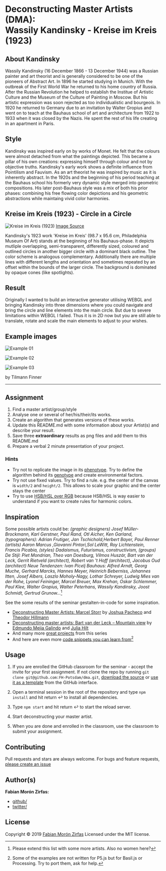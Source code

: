 # Deconstructing Master Artists (DMA): <br> Wassily Kandinsky - Kreise im Kreis (1923)

## About Kandinsky
Wassily Kandinsky (16 December 1866 - 13 December 1944) was a Russian painter and art theorist and is generally considered to be one of the pioneers of Abstract Art. In 1896 he started studying in Munich. With the outbreak of the First World War he returned to his home country of Russia. After the Russian Revolution he helped to establish the Institue of Artistic Culture and the Museum of the Culture of Painting in Moscow. But his artistic expression was soon rejected as too individualistic and bourgeois. In 1920 he returned to Germany due to an invitation by Walter Gropius and went on to teach at the Bauhaus school of art and architecture from 1922 to 1933 when it was closed by the Nazis. He spent the rest of his life creating in an apartment in Paris.


## Style
Kandinsky was inspired early on by works of Monet. He felt that the colours were almost detached from what the paintings depicted. This became a pillar of his own creations: expressing himself through colour and not by objective truths. Kandinsky's early work shows a definite influence from Pointilism and Fauvism. As an art theorist he was inspired by music as it is inherently abstract. In the 1920s and the beginning of his period teaching at the Bauhaus school his formerly very dynamic style merged into geometric compositions. His later post-Bauhaus style was a mix of both his prior phases: combining his free flowing color depictions and his geometric abstractions while maintaing vivid color harmonies.


## Kreise im Kreis (1923) - Circle in a Circle
![Kreise im Kreis (1923)](images/Wassily_Kandinsky-Kreise_im_Kreis_(1923).jpg)
[Image Source](https://www.wassilykandinsky.net/work-247.php)

Kandinsky's 1923 work 'Kreise im Kreis' (98.7 x 95.6 cm, Philadelphia Museum Of Art) stands at the beginning of his Bauhaus-phase. It depicts mutliple overlapping, semi-transparent, differently sized, coloured and outlined circles in another bigger circle with a dominant black outline. The color scheme is analogous complementary. Additionally there are multiple lines with different lengths and orientation and sometimes repeated by an offset within the bounds of the larger circle. The background is dominated by opaque cones (like spotlights).


## Result
Originally I wanted to build an interactive generator utilising WEBGL and bringing Kandinsky into three dimensions where you could navigate and bring the circle and line elements into the main circle. But due to severe limitations within WEBGL I failed. Thus it is in 2D now but you are still able to translate, rotate and scale the main elements to adjust to your wishes. 


## Example images
![Example 01](images/sketch_1.png)

![Example 02](images/sketch_2.png)

![Example 03](images/sketch_3.png)

by Tilmann Finner

---

## Assignment

1. Find a master artist/group/style
2. Analyse one or several of her/his/their/its works.
3. Create an algorithm that generates versions of these works.
4. Update this README.md with some information about your Artist(s) and describe your result.
5. Save three **extraordinary** results as png files and add them to this README.md
6. Prepare a verbal 2 minute presentation of your project.

### Hints

- Try not to replicate the image in its [phenotype](https://en.wikipedia.org/wiki/Phenotype). Try to define the algorithm behind its [genotype](https://en.wikipedia.org/wiki/Genotype) and create environmental factors.
- Try not use fixed values. Try to find a rule. e.g. the center of the canvas is `width/2` and `height/2`. This allows to scale your graphic and the center stays the center
- Try to use [HSB/HSL over RGB](https://p5js.org/reference/#/p5/colorMode) because HSB/HSL is way easier to understand if you want to create rules for harmonic colors. 


## Inspiration

Some possible artists could be: _(graphic designers) Josef Müller-Brockmann, Karl Gerstner, Paul Rand, Otl Aicher, Ken Garland, (typographers): Adrian Frutiger, Jan Tschichold,Herbert Bayer, Paul Renner (artists) Aaron Marcus ,Giovanni Pintori,Sol LeWitt, Roy Lichtenstein, Francis Picabia, (styles) Dadaismus, Futurismus, constructivism, (groups) De Stijl: Piet Mondrian, Theo van Doesburg, Vilmos Huszár, Bart van der Leck, Gerrit Rietveld (architect), Robert van 't Hoff (architect), Jacobus Oud (architect) Neue Tendenzen: Ivan Picelj Bauhaus: Alfred Arndt, Georg Muche, Gerhard Marcks, Hannes Meyer, Heinrich Beberniss, Johannes Itten, Josef Albers, Laszlo Moholy-Nagy, Lothar Schreyer, Ludwig Mies van der Rohe, Lyonel Feininger, Marcel Breuer, Max Krehan, Oskar Schlemmer, Paul Klee, Walter Gropius, Walter Peterhans, Wassily Kandinsky, Joost Schmidt, Gertrud Grunow…_[^1]

See the some results of the seminar gestalten-in-code for some inspiration.

- [Deconstructing Master Artists: Marcel Storr](https://interface.fh-potsdam.de/gestalten-in-code/projects/deconstructing-storr/) by <span><a href="https://incom.org/profil/7029">Joshua Pacheco</a></span> and <span><a href="http://invitrocolor.com">Theodor Hillmann</a></span>
- [Deconstructing master artists: Bart van der Leck – Mountain view](https://interface.fh-potsdam.de/gestalten-in-code/projects/bart-van-der-leck/) by <span><a href="https://github.com/edgalindo">Edmundo Mejia Galindo</a></span> and <span><a href="https://github.com/piixelcat">Julia Hilt</a></span>
- And many more [great projects](https://interface.fh-potsdam.de/gestalten-in-code/projects/) from this series
- And here are even more [code snippets you can learn from](https://interface.fh-potsdam.de/gestalten-in-code/categories/)[^2]

## Usage

1. If you are enrolled the GitHub classroom for the seminar - accept the invite for your first assignment. If not clone the repo by running `git clone git@github.com:FH-Potsdam/dma.git`, [download the source](https://github.com/FH-Potsdam/dma/archive/master.zip) or [use it as a template](https://github.com/FH-Potsdam/dma/generate) from the GitHub interface.

2. Open a terminal session in the root of the repository and type `npm install`  and hit return ↩ to install all dependencies.

3. Type `npm start` and hit return ↩ to start the reload server.

4. Start deconstructing your master artist.

5. When you are done and enrolled in the classroom, use the classroom to submit your assignment.

## Contributing

Pull requests and stars are always welcome. For bugs and feature requests, [please create an issue](https://github.com/FH-Potsdam/dma/issues)

## Author(s)

**Fabian Morón Zirfas:**

- [github/](https://github.com/fabianmoronzirfas)
- [twitter/](http://twitter.com/fmoronzirfas)

## License

Copyright © 2019 [Fabian Morón Zirfas](https://fabianmoronzirfas.me)
Licensed under the MIT license.

[^1]: Please extend this list with some more artists. Also no women here?  
[^2]: Some of the examples are not written for P5.js but for Basil.js or Processing. Try to port them, ask for help.
